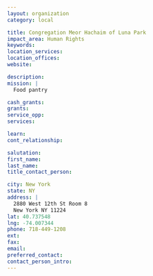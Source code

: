 ```yaml
---
layout: organization
category: local

title: Congregation Meor Hachaim of Luna Park
impact_area: Human Rights
keywords: 
location_services: 
location_offices: 
website: 

description: 
mission: |
  Food pantry

cash_grants: 
grants: 
service_opp: 
services: 

learn: 
cont_relationship: 

salutation: 
first_name: 
last_name: 
title_contact_person: 

city: New York
state: NY
address: |
  2880 West 12th St Room 8  
  New York NY 11224
lat: 40.737548
lng: -74.007344
phone: 718-449-1208
ext: 
fax: 
email: 
preferred_contact: 
contact_person_intro: 
---
```

